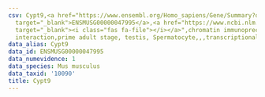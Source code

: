 ```yaml
---
csv: Cypt9,<a href="https://www.ensembl.org/Homo_sapiens/Gene/Summary?db=core;g=ENSMUSG00000047995"
  target="_blank">ENSMUSG00000047995</a>,<a href="https://www.ncbi.nlm.nih.gov/pubmed/25450459"
  target="_blank"><i class="fas fa-file"></i></a>",chromatin immunoprecipitation assay,direct
  interaction,prime adult stage, testis, Spermatocyte,,,transcriptional regulation,
data_alias: Cypt9
data_id: ENSMUSG00000047995
data_numevidence: 1
data_species: Mus musculus
data_taxid: '10090'
title: Cypt9
---
```

